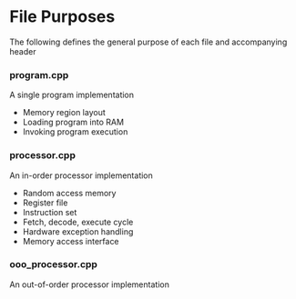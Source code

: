# File Purposes
The following defines the general purpose of each file and accompanying header
### program.cpp
A single program implementation
* Memory region layout
* Loading program into RAM
* Invoking program execution
### processor.cpp
An in-order processor implementation
* Random access memory
* Register file
* Instruction set 
* Fetch, decode, execute cycle
* Hardware exception handling
* Memory access interface
### ooo_processor.cpp
An out-of-order processor implementation
